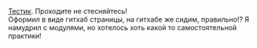[Тестик](https://aquariids.github.io/Quiz-JS/). Проходите не стесняйтесь!<br>
Оформил в виде гитхаб страницы, на гитхабе же сидим, правильно!?
Я  намудрил с модулями, но хотелось хоть какой то самостоятельной практики!
